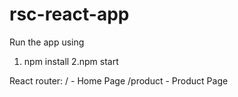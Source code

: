 # rsc-react-app
Run the app using 
1. npm install
2.npm start

React router:
/ - Home Page
/product - Product Page
